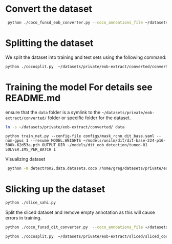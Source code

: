 
# Convert the dataset

```bash
 python ./coco_funsd_eob_converter.py --coco_annoations_file ~/datasets/private/eob-extract/project_eob-extraction-2023_11_13_17_54_08-coco/annotations/instances_default.json --output_file ~/datasets/private/eob-extract/converted/converted.json
```


Splitting the dataset
=====================
We split the dataset into training and test sets using the following command:

```bash
python ./cocosplit.py  ~/datasets/private/eob-extract/converted/converted.json ~/datasets/private/eob-extract/converted/instances_training.json ~/datasets/private/eob-extract/converted/instances_test.json -s .8
```

Training the model
For details see README.md
=======================

ensure that the `data` folder is a symlink to the `~/datasets/private/eob-extract/converted/` folder or specific folder for the dataset.

```bash
ln -s ~/datasets/private/eob-extract/converted/ data
```

```
python train_net.py --config-file configs/mask_rcnn_dit_base.yaml --num-gpus 1 --resume MODEL.WEIGHTS ~/models/unilm/dit/dit-base-224-p16-500k-62d53a.pth OUTPUT_DIR ~/models/dit_eob_detection/tuned-01 SOLVER.IMS_PER_BATCH 1
```


Visualizing dataset

```bash
 python -m detectron2.data.datasets.coco /home/greg/datasets/private/eob-extract/converted/instances_training.json /home/greg/datasets/private/eob-extract/converted/imgs  dit_dataset 
``````

# Slicking up the dataset

```bash 
python ./slice_sahi.py
```

Split the sliced dataset and remove empty annotation as this will cause errors in training.


```bash
python ./coco_funsd_dit_converter.py  --coco_annoations_file ~/datasets/private/eob-extract/sliced/sliced_coco.json_coco.json  --output_file ~/datasets/private/eob-extract/sliced/sliced_coco-clean.json
```


```bash
python ./cocosplit.py  ~/datasets/private/eob-extract/sliced/sliced_coco-clean.json  ~/datasets/private/eob-extract/sliced/instances_training.json ~/datasets/private/eob-extract/sliced/instances_test.json -s .8
```
